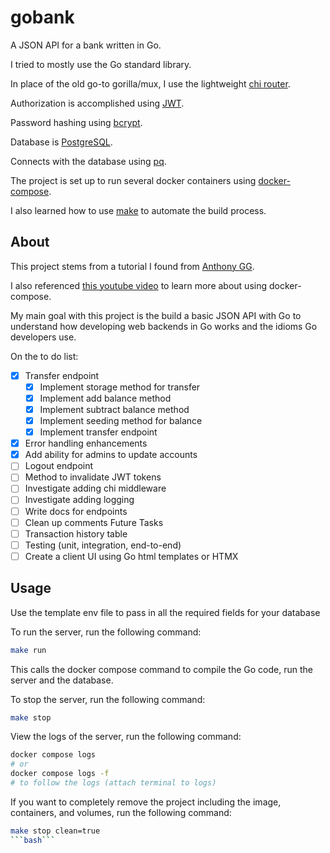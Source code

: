 # gobank

A JSON API for a bank written in Go. 

I tried to mostly use the Go standard library.

In place of the old go-to gorilla/mux, I use the lightweight [chi router](https://github.com/go-chi/chi).

Authorization is accomplished using [JWT](https://github.com/golang-jwt/jwt).

Password hashing using [bcrypt](https://pkg.go.dev/golang.org/x/crypto/bcrypt).

Database is [PostgreSQL](https://www.postgresql.org/).

Connects with the database using [pq](https://pkg.go.dev/github.com/lib/pq).

The project is set up to run several docker containers using [docker-compose](https://docs.docker.com/compose/).


I also learned how to use [make](https://www.gnu.org/software/make/) to automate the build process.


## About

This project stems from a tutorial I found from [Anthony GG](https://www.youtube.com/watch?v=pwZuNmAzaH8).

I also referenced [this youtube video](https://www.youtube.com/watch?v=p08c0-99SyU) to learn more about using docker-compose.

My main goal with this project is the build a basic JSON API with Go to understand how developing web backends in Go works and the idioms Go developers use.

On the to do list:
- [x] Transfer endpoint
  - [x] Implement storage method for transfer
  - [X] Implement add balance method
  - [X] Implement subtract balance method
  - [X] Implement seeding method for balance
  - [X] Implement transfer endpoint
- [x] Error handling enhancements
- [x] Add ability for admins to update accounts 
- [ ] Logout endpoint
- [ ] Method to invalidate JWT tokens
- [ ] Investigate adding chi middleware
- [ ] Investigate adding logging
- [ ] Write docs for endpoints
- [ ] Clean up comments
Future Tasks
- [ ] Transaction history table
- [ ] Testing (unit, integration, end-to-end)
- [ ] Create a client UI using Go html templates or HTMX

## Usage
Use the template env file to pass in all the required fields for your database

To run the server, run the following command:

```bash
make run
```

This calls the docker compose command to compile the Go code, run the server and the database.

To stop the server, run the following command:

```bash
make stop
```

View the logs of the server, run the following command:

```bash
docker compose logs 
# or 
docker compose logs -f 
# to follow the logs (attach terminal to logs)
```

If you want to completely remove the project including the image, containers, and volumes, run the following command:

```bash
make stop clean=true
```bash```
